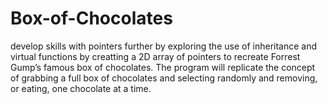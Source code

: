 # Box-of-Chocolates
develop skills with pointers further by exploring the use of inheritance  and virtual functions by creatting a 2D array of pointers to recreate Forrest Gump’s famous box of  chocolates. The program will replicate the concept of grabbing a full box of chocolates 
and selecting randomly and removing, or eating, one chocolate at a time.
